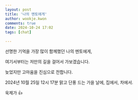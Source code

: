 ```yaml
---  
layout: post  
title: '나의 멘토에게'  
author: wookje.kwon  
comments: true  
date: 2024-10-24 17:02  
tags: [chat]  
  
---  
```


선명한 기억을 가장 많이 함께했던 나의 멘토에게,  

여기서부터는 저만의 길을 걸어서 가보겠습니다.  

늦었지만 고마움을 진심으로 전합니다.  

2024년 10월 25일 12시 17분 맑고 단풍 드는 가을 날에, 집에서, 차에서.  

욱제가 👍
